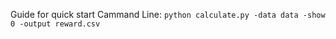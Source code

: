 Guide for quick start Cammand Line:
```python calculate.py -data data -show 0 -output reward.csv```
